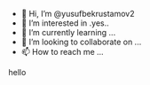 - 👋 Hi, I’m @yusufbekrustamov2
- 👀 I’m interested in .yes..
- 🌱 I’m currently learning ...
- 💞️ I’m looking to collaborate on ...
- 📫 How to reach me ...

<!---
yusufbekrustamov2/yusufbekrustamov2 is a ✨ special ✨ repository because its `README.md` (this file) appears on your GitHub profile.
You can click the Preview link to take a look at your changes.
--->
hello
